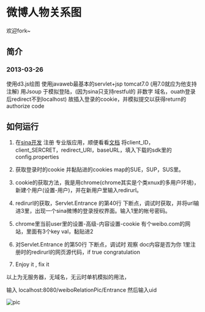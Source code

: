 # 微博人物关系图

欢迎fork~

## 简介
### 2013-03-26
使用d3.js绘图
使用javaweb最基本的servlet+jsp tomcat7.0 (用7.0就应为他支持注解)
用Jsoup 于模拟登陆，(因为sina只支持restful的 非数字 域名，ouath登录后redirect不到localhost) 
故插入登录的cookie，并模拟提交以获得return的authorize code


## 如何运行
1.  在[sina开发](http://open.weibo.com/) 注册 专业版应用，顺便看看[文档](http://open.weibo.com/wiki/API%E6%96%87%E6%A1%A3_V2)
将client_ID，client_SERCRET，redirect_URI，baseURL，填入下载的sdk里的config.properties

2.  获取登录时的cookie 并黏贴进的cookies map的SUE，SUP，SUS里。
3.  cookie的获取方法，我是用chrome(chrome其实是个类xnux的多用户环境)，新建个用户(设置-用户)，并在新用户里输入redirurl。
4.  redirurl的获取，Servlet.Entrance 的第40行 下断点，调试时获取，并将url输进3里，出现一个sina微博的登录授权界面。输入1里的帐号密码。
5.  chrome里当前user里的设置-高级-内容设置-cookie 有个weibo.com的网站，里面有3个key val，黏贴进2
6.  对Servlet.Entrance 的第50行 下断点，调试时 观察 doc内容是否为你 1里注册时的redirurl的网页源代码，if true  congratulation
7.  Enjoy it , fix it

以上为无服务器，无域名，无云时单机模拟的用法，

输入 localhost:8080/weiboRelationPic/Entrance  然后输入uid

![pic](http://i1308.photobucket.com/albums/s607/caorong/syz_zps8be3efd6.png)
